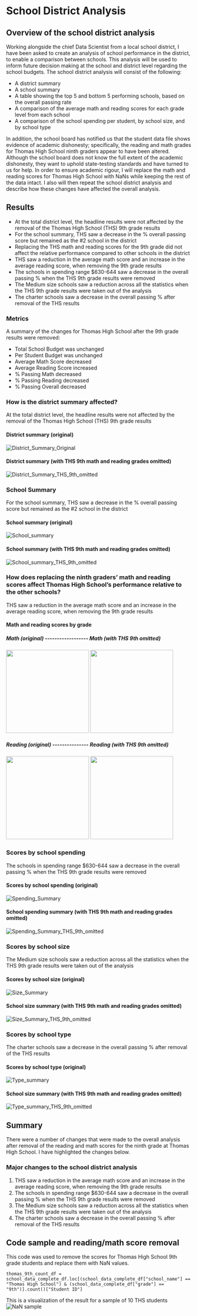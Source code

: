# School District Analysis
## Overview of the school district analysis
Working alongside the chief Data Scientist from a local school district, I have been asked to create an analysis of school performance in the district, to enable a comparison between schools. This analysis will be used to inform future decision making at the school and district level regarding the school budgets. The school district analysis will consist of the following:

- A district summary
- A school summary
- A table showing the top 5 and bottom 5 performing schools, based on the overall passing rate
- A comparison of the average math and reading scores for each grade level from each school
- A comparison of the school spending per student, by school size, and by school type

In addition, the school board has notified us that the student data file shows evidence of academic dishonesty; specifically, the reading and math grades for Thomas High School ninth graders appear to have been altered. Although the school board does not know the full extent of the academic dishonesty, they want to uphold state-testing standards and have turned to us for help. In order to ensure academic rigour, I will replace the math and reading scores for Thomas High School with NaNs while keeping the rest of the data intact. I also will then repeat the school district analysis and describe how these changes have affected the overall analysis.
## Results
- At the total district level, the headline results were not affected by the removal of the Thomas High School (THS) 9th grade results
- For the school summary, THS saw a decrease in the % overall passing score but remained as the #2 school in the district
- Replacing the THS math and reading scores for the 9th grade did not affect the relative performance compared to other schools in the district
- THS saw a reduction in the average math score and an increase in the average reading score, when removing the 9th grade results
- The schools in spending range $630-644 saw a decrease in the overall passing % when the THS 9th grade results were removed
- The Medium size schools saw a reduction across all the statistics when the THS 9th grade results were taken out of the analysis
- The charter schools saw a decrease in the overall passing % after removal of the THS results
### Metrics
A summary of the changes for Thomas High School after the 9th grade results were removed:
- Total School Budget was unchanged
- Per Student Budget was unchanged
- Average Math Score decreased
- Average Reading Score increased
- % Passing Math decreased
- % Passing Reading decreased
- % Passing Overall decreased

### How is the district summary affected?
At the total district level, the headline results were not affected by the removal of the Thomas High School (THS) 9th grade results
#### District summary (original)
![District_Summary_Original](https://github.com/luke-c-newell/School_District_Analysis/blob/main/Resources/District_Summary_Original.png)
#### District summary (with THS 9th math and reading grades omitted)
![District_Summary_THS_9th_omitted](https://github.com/luke-c-newell/School_District_Analysis/blob/main/Resources/District_Summary_THS_9th_omitted.png)
### School Summary
For the school summary, THS saw a decrease in the % overall passing score but remained as the #2 school in the district
#### School summary (original)
![School_summary](https://github.com/luke-c-newell/School_District_Analysis/blob/main/Resources/School_summary.png)
#### School summary (with THS 9th math and reading grades omitted)
![School_summary_THS_9th_omitted](https://github.com/luke-c-newell/School_District_Analysis/blob/main/Resources/School_summary_THS_9th_omitted.png)
### How does replacing the ninth graders’ math and reading scores affect Thomas High School’s performance relative to the other schools?
THS saw a reduction in the average math score and an increase in the average reading score, when removing the 9th grade results
#### Math and reading scores by grade
##### Math (original) ------------------ Math (with THS 9th omitted)
<img src="https://github.com/luke-c-newell/School_District_Analysis/blob/main/Resources/Math_summary.png" width="225"/> <img src="https://github.com/luke-c-newell/School_District_Analysis/blob/main/Resources/Math_summary_THS_9th_omitted.png" width="225"/> 

##### Reading (original) --------------- Reading (with THS 9th omitted)
<img src="https://github.com/luke-c-newell/School_District_Analysis/blob/main/Resources/Reading_summary.png" width="225"/> <img src="https://github.com/luke-c-newell/School_District_Analysis/blob/main/Resources/Reading_summary_THS_9th_omitted.png" width="225"/> 

### Scores by school spending
The schools in spending range $630-644 saw a decrease in the overall passing % when the THS 9th grade results were removed
#### Scores by school spending (original)
![Spending_Summary](https://github.com/luke-c-newell/School_District_Analysis/blob/main/Resources/Spending_summary.png)
#### School spending summary (with THS 9th math and reading grades omitted)
![Spending_Summary_THS_9th_omitted](https://github.com/luke-c-newell/School_District_Analysis/blob/main/Resources/Spending_summary_THS_9th_omitted.png)
### Scores by school size
The Medium size schools saw a reduction across all the statistics when the THS 9th grade results were taken out of the analysis
#### Scores by school size (original)
![Size_Summary](https://github.com/luke-c-newell/School_District_Analysis/blob/main/Resources/Size_summary.png)
#### School size summary (with THS 9th math and reading grades omitted)
![Size_Summary_THS_9th_omitted](https://github.com/luke-c-newell/School_District_Analysis/blob/main/Resources/Size_summary_THS_9th_omitted.png)
### Scores by school type
The charter schools saw a decrease in the overall passing % after removal of the THS results
#### Scores by school type (original)
![Type_summary](https://github.com/luke-c-newell/School_District_Analysis/blob/main/Resources/Type_summary.png)
#### School size summary (with THS 9th math and reading grades omitted)
![Type_summary_THS_9th_omitted](https://github.com/luke-c-newell/School_District_Analysis/blob/main/Resources/Type_summary_THS_9th_omitted.png)
## Summary
There were a number of changes that were made to the overall analysis after removal of the reading and math scores for the ninth grade at Thomas High School. I have highlighted the changes below.
### Major changes to the school district analysis
1. THS saw a reduction in the average math score and an increase in the average reading score, when removing the 9th grade results
2. The schools in spending range $630-644 saw a decrease in the overall passing % when the THS 9th grade results were removed
3. The Medium size schools saw a reduction across all the statistics when the THS 9th grade results were taken out of the analysis
4. The charter schools saw a decrease in the overall passing % after removal of the THS results
## Code sample and reading/math score removal
This code was used to remove the scores for Thomas High School 9th grade students and replace them with NaN values.
```
thomas_9th_count_df = school_data_complete_df.loc[(school_data_complete_df["school_name"] == "Thomas High School") & (school_data_complete_df["grade"] == "9th")].count()["Student ID"] 
```
This is a visualization of the result for a sample of 10 THS students
![NaN sample](https://github.com/luke-c-newell/election_analysis/blob/main/Resources/NaN_sample.png)